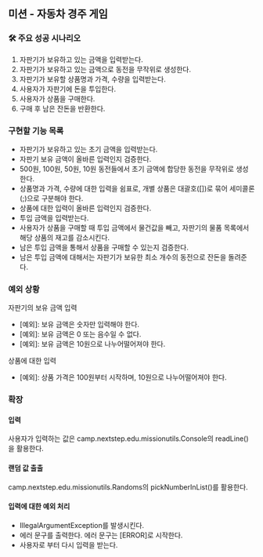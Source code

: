 ## 미션 - 자동차 경주 게임

### 🛠️️ 주요 성공 시나리오

1. 자판기가 보유하고 있는 금액을 입력받는다.
2. 자판기가 보유하고 있는 금액으로 동전을 무작위로 생성한다.
3. 자판기가 보유할 상품명과 가격, 수량을 입력받는다.
4. 사용자가 자판기에 돈을 투입한다.
5. 사용자가 상품을 구매한다.
6. 구매 후 남은 잔돈을 반환한다.

### 구현할 기능 목록

- 자판기가 보유하고 있는 초기 금액을 입력받는다.
- 자판기 보유 금액이 올바른 입력인지 검증한다.
- 500원, 100원, 50원, 10원 동전들에서 초기 금액에 합당한 동전을 무작위로 생성한다.
- 상품명과 가격, 수량에 대한 입력을 쉼표로, 개별 상품은 대괄호([])로 묶어 세미콜론(;)으로 구분해야 한다.
- 상품에 대한 입력이 올바른 입력인지 검증한다.
- 투입 금액을 입력받는다.
- 사용자가 상품을 구매할 때 투입 금액에서 물건값을 빼고, 자판기의 물품 목록에서 해당 상품의 재고를 감소시킨다.
- 남은 투입 금액을 통해서 상품을 구매할 수 있는지 검증한다.
- 남은 투입 금액에 대해서는 자판기가 보유한 최소 개수의 동전으로 잔돈을 돌려준다.

### 예외 상황

자판기의 보유 금액 입력

- [예외]: 보유 금액은 숫자만 입력해야 한다.
- [예외]: 보유 금액은 0 또는 음수일 수 없다.
- [예외]: 보유 금액은 10원으로 나누어떨어져야 한다.

상품에 대한 입력

- [예외]: 상품 가격은 100원부터 시작하며, 10원으로 나누어떨어져야 한다.

### 확장

#### 입력

사용자가 입력하는 값은 camp.nextstep.edu.missionutils.Console의 readLine()을 활용한다.

#### 랜덤 값 출출

camp.nextstep.edu.missionutils.Randoms의 pickNumberInList()를 활용한다.

#### 입력에 대한 예외 처리

- IllegalArgumentException를 발생시킨다.
- 에러 문구를 출력한다. 에러 문구는 [ERROR]로 시작한다.
- 사용자로 부터 다시 입력을 받는다.
